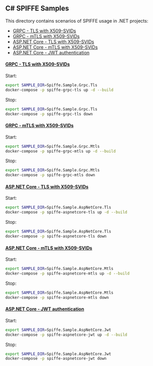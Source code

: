 ## C# SPIFFE Samples

This directory contains scenarios of SPIFFE usage in .NET projects:
- [GRPC - TLS with X509-SVIDs](#grpc---tls-with-x509-svids)
- [GRPC - mTLS with X509-SVIDs](#grpc---mtls-with-x509-svids)
- [ASP.NET Core - TLS with X509-SVIDs](#aspnet-core---tls-with-x509-svids)
- [ASP.NET Core - mTLS with X509-SVIDs](#aspnet-core---mtls-with-x509-svids)
- [ASP.NET Core - JWT authentication](#aspnet-core---jwt-authentication)

#### [GRPC - TLS with X509-SVIDs](./Spiffe.Sample.Grpc.Tls/)
Start:
```sh
export SAMPLE_DIR=Spiffe.Sample.Grpc.Tls
docker-compose -p spiffe-grpc-tls up -d --build
```
Stop:
```sh
export SAMPLE_DIR=Spiffe.Sample.Grpc.Tls
docker-compose -p spiffe-grpc-tls down
```

#### [GRPC - mTLS with X509-SVIDs](./Spiffe.Sample.Grpc.Mtls/)
Start:
```sh
export SAMPLE_DIR=Spiffe.Sample.Grpc.Mtls
docker-compose -p spiffe-grpc-mtls up -d --build
```
Stop:
```sh
export SAMPLE_DIR=Spiffe.Sample.Grpc.Mtls
docker-compose -p spiffe-grpc-mtls down
```

#### [ASP.NET Core - TLS with X509-SVIDs](./Spiffe.Sample.AspNetCore.Tls/)
Start:
```sh
export SAMPLE_DIR=Spiffe.Sample.AspNetCore.Tls
docker-compose -p spiffe-aspnetcore-tls up -d --build
```
Stop:
```sh
export SAMPLE_DIR=Spiffe.Sample.AspNetCore.Tls
docker-compose -p spiffe-aspnetcore-tls down
```

#### [ASP.NET Core - mTLS with X509-SVIDs](./Spiffe.Sample.AspNetCore.Mtls/)
Start:
```sh
export SAMPLE_DIR=Spiffe.Sample.AspNetCore.Mtls
docker-compose -p spiffe-aspnetcore-mtls up -d --build
```
Stop:
```sh
export SAMPLE_DIR=Spiffe.Sample.AspNetCore.Mtls
docker-compose -p spiffe-aspnetcore-mtls down
```

#### [ASP.NET Core - JWT authentication](./Spiffe.Sample.AspNetCore.Jwt/)
Start:
```sh
export SAMPLE_DIR=Spiffe.Sample.AspNetCore.Jwt
docker-compose -p spiffe-aspnetcore-jwt up -d --build
```
Stop:
```sh
export SAMPLE_DIR=Spiffe.Sample.AspNetCore.Jwt
docker-compose -p spiffe-aspnetcore-jwt down
```
